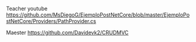 Teacher youtube
https://github.com/MsDiegoG/EjemploPostNetCore/blob/master/EjemploPostNetCore/Providers/PathProvider.cs

Maester
https://github.com/Davidevk2/CRUDMVC